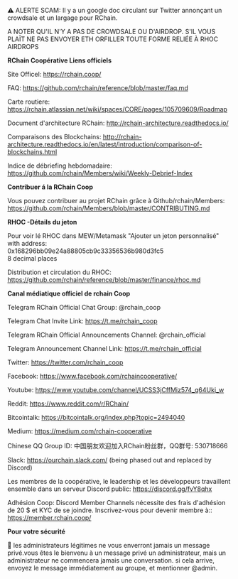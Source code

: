 :warning: ALERTE SCAM: Il y a un google doc circulant sur Twitter annonçant un crowdsale et un largage pour RChain.

A NOTER QU'IL N'Y A PAS DE CROWDSALE OU D'AIRDROP. S'IL VOUS PLAÎT NE PAS ENVOYER ETH ORFILLER TOUTE FORME RELIÉE À RHOC AIRDROPS

**RChain Coopérative Liens officiels**

Site Officel: https://rchain.coop/

FAQ: https://github.com/rchain/reference/blob/master/faq.md

Carte routiere: https://rchain.atlassian.net/wiki/spaces/CORE/pages/105709609/Roadmap

Document d'architecture RChain: http://rchain-architecture.readthedocs.io/

Comparaisons des Blockchains: http://rchain-architecture.readthedocs.io/en/latest/introduction/comparison-of-blockchains.html


Indice de débriefing hebdomadaire: https://github.com/rchain/Members/wiki/Weekly-Debrief-Index

**Contribuer á la RChain Coop**

Vous pouvez contribuer au projet RChain grâce à Github/rchain/Members: https://github.com/rchain/Members/blob/master/CONTRIBUTING.md

**RHOC -Détails du jeton**

Pour voir lé RHOC dans MEW/Metamask "Ajouter un jeton personnalisé" with address:  \
0x168296bb09e24a88805cb9c33356536b980d3fc5  \
8 decimal places

Distribution et circulation du RHOC: https://github.com/rchain/reference/blob/master/finance/rhoc.md

**Canal médiatique officiel de rchain Coop**

Telegram RChain Official Chat Group: @rchain_coop

Telegram Chat Invite Link: https://t.me/rchain_coop

Telegram RChain Official Announcements Channel: @rchain_official

Telegram Announcement Channel Link: https://t.me/rchain_official

Twitter: https://twitter.com/rchain_coop

Facebook: https://www.facebook.com/rchaincooperative/

Youtube: https://www.youtube.com/channel/UCSS3jCffMiz574_q64Ukj_w

Reddit: https://www.reddit.com/r/RChain/

Bitcointalk: https://bitcointalk.org/index.php?topic=2494040

Medium: https://medium.com/rchain-cooperative

Chinese QQ Group ID: 中国朋友欢迎加入RChain粉丝群，QQ群号: 530718666

Slack: https://ourchain.slack.com/ (being phased out and replaced by Discord)

 Les membres de la coopérative, le leadership et les développeurs travaillent ensemble dans un serveur Discord public: https://discord.gg/fvY8qhx

Adhésion Coop: Discord Member Channels nécessite des frais d'adhésion de 20 $ et KYC de se joindre. Inscrivez-vous pour devenir membre à:: https://member.rchain.coop/

**Pour votre sécurité**

:no_entry_sign: les administrateurs légitimes ne vous enverront jamais un message privé.vous êtes le bienvenu à un message privé un administrateur, mais un administrateur ne commencera jamais une conversation. si cela arrive, envoyez le message immédiatement au groupe, et  mentionner @admin.
